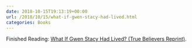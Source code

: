 ```yaml
---
date: 2018-10-15T19:13:19+00:00
url: /2018/10/15/what-if-gwen-stacy-had-lived.html
categories: Books
---
```

Finished Reading: [What If Gwen Stacy Had Lived? (True Believers Reprint)](http://marvel.wikia.com/wiki/What_If%3F_Vol_1_24). 


